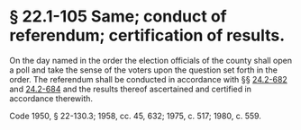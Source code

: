 # § 22.1-105 Same; conduct of referendum; certification of results.

<p>On the day named in the order the election officials of the county shall open a poll and take the sense of the voters upon the question set forth in the order. The referendum shall be conducted in accordance with §§ <a href='http://law.lis.virginia.gov/vacode/24.2-682/'>24.2-682</a> and <a href='http://law.lis.virginia.gov/vacode/24.2-684/'>24.2-684</a> and the results thereof ascertained and certified in accordance therewith.</p><p>Code 1950, § 22-130.3; 1958, cc. 45, 632; 1975, c. 517; 1980, c. 559.</p>
